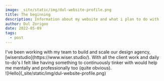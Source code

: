 ```yaml
---
image: _site/static/img/dul-website-profile.png
title: The beginning
description: Information about my website and what i plan to do with
author: Dul Zorigoo
date: 2022-05-09
tags:
  - post
---
```


<div></div>
<div class="max-w-md">
  I've been working with my team to build and scale our design agency, [wiserstudio](https://www.wiser.studio/). With all the client work and daily to-do's I felt like having something to continuously tinker with would help me mentally and professionally too (quite obvious).
</div>
<div></div>

<div></div>
![Hello](_site/static/img/dul-website-profile.png)
<div></div>